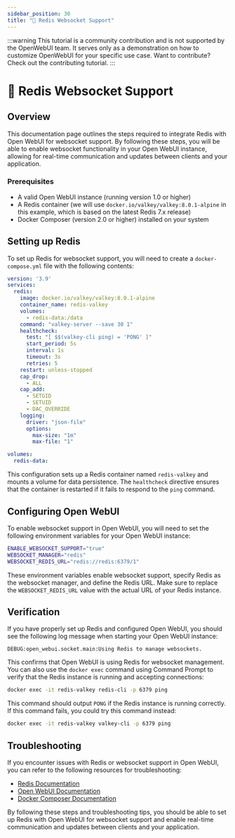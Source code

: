```yaml
---
sidebar_position: 30
title: "🔗 Redis Websocket Support"
---
```


:::warning
This tutorial is a community contribution and is not supported by the OpenWebUI team. It serves only as a demonstration on how to customize OpenWebUI for your specific use case. Want to contribute? Check out the contributing tutorial.
:::

# 🔗 Redis Websocket Support

## Overview

This documentation page outlines the steps required to integrate Redis with Open WebUI for websocket support. By following these steps, you will be able to enable websocket functionality in your Open WebUI instance, allowing for real-time communication and updates between clients and your application.

### Prerequisites

* A valid Open WebUI instance (running version 1.0 or higher)
* A Redis container (we will use `docker.io/valkey/valkey:8.0.1-alpine` in this example, which is based on the latest Redis 7.x release)
* Docker Composer (version 2.0 or higher) installed on your system

## Setting up Redis

To set up Redis for websocket support, you will need to create a `docker-compose.yml` file with the following contents:

```yml
version: '3.9'
services:
  redis:
    image: docker.io/valkey/valkey:8.0.1-alpine
    container_name: redis-valkey
    volumes:
      - redis-data:/data
    command: "valkey-server --save 30 1"
    healthcheck:
      test: "[ $$(valkey-cli ping) = 'PONG' ]"
      start_period: 5s
      interval: 1s
      timeout: 3s
      retries: 5
    restart: unless-stopped
    cap_drop:
      - ALL
    cap_add:
      - SETGID
      - SETUID
      - DAC_OVERRIDE
    logging:
      driver: "json-file"
      options:
        max-size: "1m"
        max-file: "1"

volumes:
  redis-data:
```

This configuration sets up a Redis container named `redis-valkey` and mounts a volume for data persistence. The `healthcheck` directive ensures that the container is restarted if it fails to respond to the `ping` command.

## Configuring Open WebUI

To enable websocket support in Open WebUI, you will need to set the following environment variables for your Open WebUI instance:

```bash
ENABLE_WEBSOCKET_SUPPORT="true"
WEBSOCKET_MANAGER="redis"
WEBSOCKET_REDIS_URL="redis://redis:6379/1"
```

These environment variables enable websocket support, specify Redis as the websocket manager, and define the Redis URL. Make sure to replace the `WEBSOCKET_REDIS_URL` value with the actual URL of your Redis instance.

## Verification

If you have properly set up Redis and configured Open WebUI, you should see the following log message when starting your Open WebUI instance:

`DEBUG:open_webui.socket.main:Using Redis to manage websockets.`

This confirms that Open WebUI is using Redis for websocket management. You can also use the `docker exec` command using Command Prompt to verify that the Redis instance is running and accepting connections:

```bash
docker exec -it redis-valkey redis-cli -p 6379 ping
```

This command should output `PONG` if the Redis instance is running correctly. If this command fails, you could try this command instead:

```bash
docker exec -it redis-valkey valkey-cli -p 6379 ping
```

## Troubleshooting

If you encounter issues with Redis or websocket support in Open WebUI, you can refer to the following resources for troubleshooting:

* [Redis Documentation](https://redis.io/docs)
* [Open WebUI Documentation](https://open-webui.github.io/docs)
* [Docker Composer Documentation](https://docs.docker.com/compose/overview/)

By following these steps and troubleshooting tips, you should be able to set up Redis with Open WebUI for websocket support and enable real-time communication and updates between clients and your application.
